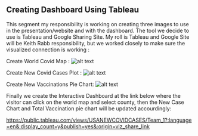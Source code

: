 ## Creating Dashboard Using Tableau
This segment my responsibility is working on creating three images to use in the presentation/website and with the dashboard. The tool we decide to use is Tableau and Google Sharing Site. My roll is Tableau and Google Site will be Keith Rabb responsibility, but we worked closely to make sure the  visualized connection is working :

Create World Covid Map  : 
 ![alt text][Image1]
  
 [Image1]: https://github.com/luke-c-newell/Final_Project/blob/ttan0408/segment-2/Interactive_World_Wide_Covid_Map.PNG "Create World Covid Map"
 
Create New Covid Cases Plot  : 
 ![alt text][Image2]
  
 [Image2]: https://github.com/luke-c-newell/Final_Project/blob/ttan0408/segment-2/World_New_Covid_Cases_Plot.PNG "Create New Covid Cases Plot" 
 
 Create New Vaccinations Pie Chart:
 ![alt text][Image3]
  
 [Image3]: https://github.com/luke-c-newell/Final_Project/blob/ttan0408/segment-2/World_New_Vaccination_Cases_Plot.PNG "Create New Vaccinations Pie Chart" 

Finally we create the Interactive Dashboard at the link below where the visitor can click on the world map and select county, then the New Case Chart and Total Vaccination pie chart will be updated accourdingly:

https://public.tableau.com/views/USANEWCOVIDCASES/Team_1?:language=en&:display_count=y&publish=yes&:origin=viz_share_link

